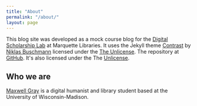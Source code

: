 ```yaml
---
title: "About"
permalink: "/about/"
layout: page
---
```


This blog site was developed as a mock course blog for the [Digital Scholarship Lab](https://www.marquette.edu/library/digital-scholarship/) at Marquette Libraries. It uses the Jekyll theme [Contrast](https://github.com/niklasbuschmann/contrast) by [Niklas Buschmann](https://niklasbuschmann.github.io/) licensed under the [The Unlicense](https://github.com/niklasbuschmann/contrast/blob/master/UNLICENSE.txt). The repository at [GitHub](https://github.com/maxgray20/english-3210). It's also licensed under the The [Unlicense](https://github.com/maxgray20/english-3210/blob/master/UNLICENSE.txt).

## Who we are

[Maxwell Gray](https://maxgray20.com) is a digital humanist and library student based at the University of Wisconsin-Madison.
